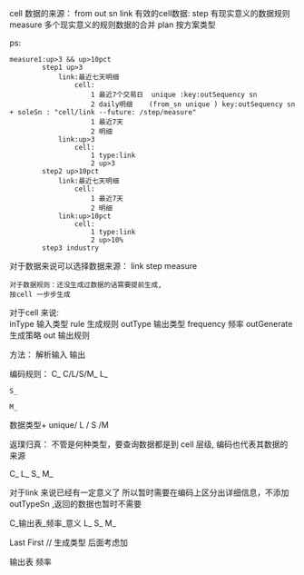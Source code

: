 cell 数据的来源： from  out sn
link 有效的cell数据: 
step 有现实意义的数据规则
measure 多个现实意义的规则数据的合并
plan 按方案类型

ps: 

    measure1:up>3 && up>10pct
            step1 up>3 
                link:最近七天明细
                    cell:
                        1 最近7个交易日  unique :key:outSequency sn 
                        2 daily明细    (from_sn unique ) key:outSequency sn + soleSn : "cell/link --future: /step/measure" 
                        1 最近7天 
                        2 明细
                link:up>3
                    cell:
                        1 type:link
                        2 up>3 
            step2 up>10pct
                link:最近七天明细
                    cell:
                        1 最近7天
                        2 明细
                link:up>10pct
                    cell:
                        1 type:link
                        2 up>10%
            step3 industry

        
            


对于数据来说可以选择数据来源：
    link
    step
    measure

    对于数据规则：还没生成过数据的话需要提前生成,
    按cell 一步步生成








对于cell 来说:  
    inType 输入类型
    rule 生成规则
    outType 输出类型
    frequency 频率
    outGenerate 生成策略
    out 输出规则

方法： 解析输入
      输出


编码规则：
    C_
        C/L/S/M_
    L_

    S_

    M_

数据类型+ unique/ L / S /M 

返璞归真： 不管是何种类型，要查询数据都是到 cell 层级, 编码也代表其数据的来源

C_
L_
S_
M_

对于link 来说已经有一定意义了 所以暂时需要在编码上区分出详细信息，不添加outTypeSn ,返回的数据也暂时不需要





C_输出表_频率_意义 
L_
S_
M_

Last  First // 生成类型 后面考虑加

输出表 
频率



